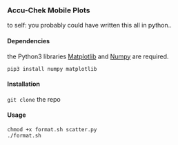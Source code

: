 <snippet>
  <content>
    
### Accu-Chek Mobile Plots

to self: you probably could have written this all in python..

#### Dependencies
the Python3 libraries [Matplotlib](https://matplotlib.org/) and [Numpy](https://numpy.org/) are required.
```
pip3 install numpy matplotlib
```  

#### Installation
`git clone` the repo

#### Usage
```
chmod +x format.sh scatter.py
./format.sh
```   
  <content>
    </content>
  <tabTrigger></tabTrigger>
</snippet>
</content>
  <tabTrigger></tabTrigger>
</snippet>
